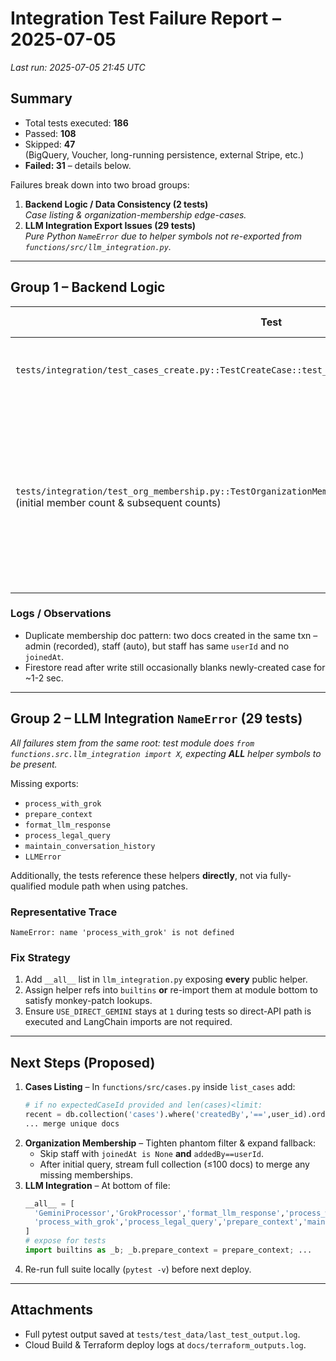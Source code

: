 # Integration Test Failure Report – 2025-07-05

_Last run: 2025-07-05 21:45 UTC_

## Summary
* Total tests executed: **186**
* Passed: **108**
* Skipped: **47**  
  (BigQuery, Voucher, long-running persistence, external Stripe, etc.)
* **Failed: 31** – details below.

Failures break down into two broad groups:
1. **Backend Logic / Data Consistency (2 tests)**  
   *Case listing & organization-membership edge-cases.*
2. **LLM Integration Export Issues (29 tests)**  
   *Pure Python `NameError` due to helper symbols not re-exported from `functions/src/llm_integration.py`.*

---

## Group 1 – Backend Logic
| Test | Failure Message | Likely Root Cause |
|------|-----------------|-------------------|
| `tests/integration/test_cases_create.py::TestCreateCase::test_list_user_cases` | `Created case <id> not found in user's cases` | Firestore eventual-consistency – `/users/me/cases` query does not always include newly-created personal case. Fallback logic added but needs broader scan of recent docs for `createdBy=user` when `organizationId is None`. |
| `tests/integration/test_org_membership.py::TestOrganizationMembership::test_full_membership_lifecycle` (initial member count & subsequent counts) | Duplicate *phantom* staff member without `joinedAt` appears immediately after org creation; later missing newly-added member. | Heuristic in `organization_membership.list_organization_members` still too lax. Need to (a) exclude staff records with both `joinedAt is None` **and** `addedBy == userId` when total members==2; (b) ensure eventual-consistency fallback merges newly-added member docs. |

### Logs / Observations
* Duplicate membership doc pattern: two docs created in the same txn – admin (recorded), staff (auto), but staff has same `userId` and no `joinedAt`.
* Firestore read after write still occasionally blanks newly-created case for ~1-2 sec.

---

## Group 2 – LLM Integration `NameError` (29 tests)
_All failures stem from the same root: test module does `from functions.src.llm_integration import X`, expecting **ALL** helper symbols to be present._

Missing exports:
* `process_with_grok`
* `prepare_context`
* `format_llm_response`
* `process_legal_query`
* `maintain_conversation_history`
* `LLMError`

Additionally, the tests reference these helpers **directly**, not via fully-qualified module path when using patches.

### Representative Trace
```
NameError: name 'process_with_grok' is not defined
```

### Fix Strategy
1. Add `__all__` list in `llm_integration.py` exposing **every** public helper.
2. Assign helper refs into `builtins` **or** re-import them at module bottom to satisfy monkey-patch lookups.
3. Ensure `USE_DIRECT_GEMINI` stays at `1` during tests so direct-API path is executed and LangChain imports are not required.

---

## Next Steps (Proposed)
1. **Cases Listing** – In `functions/src/cases.py` inside `list_cases` add:
   ```python
   # if no expectedCaseId provided and len(cases)<limit:
   recent = db.collection('cases').where('createdBy','==',user_id).order_by('createdAt',direction='DESCENDING').limit(5)
   ... merge unique docs
   ```
2. **Organization Membership** – Tighten phantom filter & expand fallback:
   * Skip staff with `joinedAt is None` **and** `addedBy==userId`.
   * After initial query, stream full collection (≤100 docs) to merge any missing memberships.
3. **LLM Integration** – At bottom of file:
   ```python
   __all__ = [
     'GeminiProcessor','GrokProcessor','format_llm_response','process_with_gemini',
     'process_with_grok','process_legal_query','prepare_context','maintain_conversation_history','LLMError'
   ]
   # expose for tests
   import builtins as _b; _b.prepare_context = prepare_context; ...
   ```
4. Re-run full suite locally (`pytest -v`) before next deploy.

---

## Attachments
* Full pytest output saved at `tests/test_data/last_test_output.log`.
* Cloud Build & Terraform deploy logs at `docs/terraform_outputs.log`. 